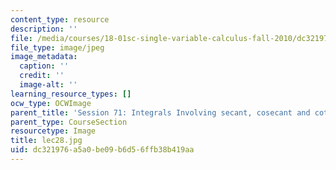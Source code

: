 ```yaml
---
content_type: resource
description: ''
file: /media/courses/18-01sc-single-variable-calculus-fall-2010/dc321976a5a0be09b6d56ffb38b419aa_lec28.jpg
file_type: image/jpeg
image_metadata:
  caption: ''
  credit: ''
  image-alt: ''
learning_resource_types: []
ocw_type: OCWImage
parent_title: 'Session 71: Integrals Involving secant, cosecant and cotangent'
parent_type: CourseSection
resourcetype: Image
title: lec28.jpg
uid: dc321976-a5a0-be09-b6d5-6ffb38b419aa
---
```

